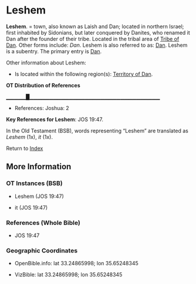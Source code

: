 # Leshem
**Leshem**. 
= town, also known as Laish and Dan; located in northern Israel; first inhabited by Sidonians, but later conquered by Danites, who renamed it Dan after the founder of their tribe. 
Located in the tribal area of [Tribe of Dan](../../../groups/md/acai/Dan.md). 
Other forms include: 
*Dan*. 
Leshem is also referred to as: 
[Dan](Dan.md). 
Leshem is a subentry. The primary entry is 
[Dan](Dan.md). 




Other information about Leshem:


* Is located within the following region(s): 
[Territory of Dan](TerritoryOfDan.md). 


**OT Distribution of References**

▁▁▁▁▁█▁▁▁▁▁▁▁▁▁▁▁▁▁▁▁▁▁▁▁▁▁▁▁▁▁▁▁▁▁▁▁▁▁
* References: Joshua: 2



**Key References for Leshem**: 
JOS 19:47. 


In the Old Testament (BSB), words representing “Leshem” are translated as 
*Leshem* (1x), *it* (1x). 




Return to [Index](00-Index.md)

## More Information

### OT Instances (BSB)

* Leshem (JOS 19:47)

* it (JOS 19:47)



### References (Whole Bible)

* JOS 19:47


### Geographic Coordinates

* OpenBible.info: lat 33.24865998; lon 35.65248345

* VizBible: lat 33.24865998; lon 35.65248345





